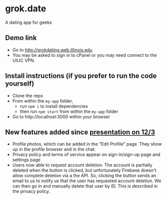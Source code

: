 # grok.date
A dating app for geeks

## Demo link
- Go to http://grokdating.web.illinois.edu
- You may be asked to sign in to cPanel or you may need connect to the UIUC VPN.

## Install instructions (if you prefer to run the code yourself)
- Clone the repo
- From within the `my-app` folder,
  - run `npm i` to install dependencies
  - then run `npm start` from within the `my-app` folder
- Go to http://localhost:3000 within your browser

## New features added since <a href="https://youtu.be/FZoiCHPYWBE">presentation on 12/3</a>
- Profile photos, which can be added in the "Edit Profile" page. They show up in the profile browser and in the chat.
- Privacy policy and terms of service appear on sign-in/sign-up page and settings page
- Users now able to request account deletion. The account is partially deleted when the button is clicked, but unfortunately Firebase doesn't allow complete deletion via a the API. So, clicking the button sends an email to us to notify us that the user has requested account deletion. We can then go in and manually delete that user by ID. This is described in the privacy policy.
